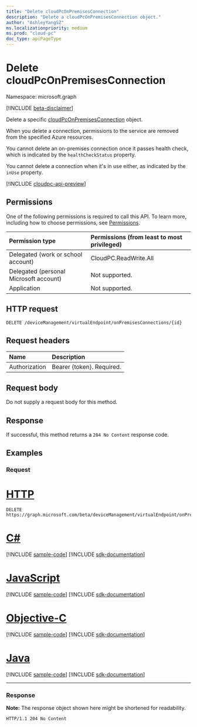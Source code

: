 ```yaml
---
title: "Delete cloudPcOnPremisesConnection"
description: "Delete a cloudPcOnPremisesConnection object."
author: "AshleyYangSZ"
ms.localizationpriority: medium
ms.prod: "cloud-pc"
doc_type: apiPageType
---
```


# Delete cloudPcOnPremisesConnection

Namespace: microsoft.graph

[!INCLUDE [beta-disclaimer](../../includes/beta-disclaimer.md)]

Delete a specific [cloudPcOnPremisesConnection](../resources/cloudpconpremisesconnection.md) object.

When you delete a connection, permissions to the service are removed from the specified Azure resources.

You cannot delete an on-premises connection once it passes health check, which is indicated by the `healthCheckStatus` property.

You cannot delete a connection when it's in use either, as indicated by the `inUse` property.

[!INCLUDE [cloudpc-api-preview](../../includes/cloudpc-api-preview.md)]
## Permissions

One of the following permissions is required to call this API. To learn more, including how to choose permissions, see [Permissions](/graph/permissions-reference).

|Permission type|Permissions (from least to most privileged)|
|:---|:---|
|Delegated (work or school account)|CloudPC.ReadWrite.All|
|Delegated (personal Microsoft account)|Not supported.|
|Application|Not supported.|

## HTTP request

<!-- {
  "blockType": "ignored"
}
-->

``` http
DELETE /deviceManagement/virtualEndpoint/onPremisesConnections/{id}
```

## Request headers

|Name|Description|
|:---|:---|
|Authorization|Bearer {token}. Required.|

## Request body

Do not supply a request body for this method.

## Response

If successful, this method returns a `204 No Content` response code.

## Examples

### Request


# [HTTP](#tab/http)
<!-- {
  "blockType": "request",
  "name": "delete_onpremisesconnections_from_virtualendpoint"
}
-->

``` http
DELETE https://graph.microsoft.com/beta/deviceManagement/virtualEndpoint/onPremisesConnections/{id}
```
# [C#](#tab/csharp)
[!INCLUDE [sample-code](../includes/snippets/csharp/delete-onpremisesconnections-from-virtualendpoint-csharp-snippets.md)]
[!INCLUDE [sdk-documentation](../includes/snippets/snippets-sdk-documentation-link.md)]

# [JavaScript](#tab/javascript)
[!INCLUDE [sample-code](../includes/snippets/javascript/delete-onpremisesconnections-from-virtualendpoint-javascript-snippets.md)]
[!INCLUDE [sdk-documentation](../includes/snippets/snippets-sdk-documentation-link.md)]

# [Objective-C](#tab/objc)
[!INCLUDE [sample-code](../includes/snippets/objc/delete-onpremisesconnections-from-virtualendpoint-objc-snippets.md)]
[!INCLUDE [sdk-documentation](../includes/snippets/snippets-sdk-documentation-link.md)]

# [Java](#tab/java)
[!INCLUDE [sample-code](../includes/snippets/java/delete-onpremisesconnections-from-virtualendpoint-java-snippets.md)]
[!INCLUDE [sdk-documentation](../includes/snippets/snippets-sdk-documentation-link.md)]

---


### Response

**Note:** The response object shown here might be shortened for readability.
<!-- {
  "blockType": "response",
  "truncated": true
}
-->

``` http
HTTP/1.1 204 No Content
```
